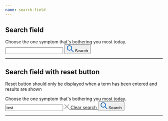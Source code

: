 ```yaml
---
name: search-field
---
```


## Search field

<div class="app-search-field">
  <label class="nhsuk-hint" for="SanitisedSearchTerm">Choose the one symptom that's bothering you most today.</label>
  <div class="app-search-field__inner">
    <input type="search" class=" app-search-field__input" data-test-id="search-box" autocomplete="off" data-val="true" id="SanitisedSearchTerm" name="SanitisedSearchTerm" value="" />
    <button data-test-id="search-button" type="submit" class="app-search-field__button app-search-field__button--with-divider">
      <svg xmlns="http://www.w3.org/2000/svg"  class="app-search-field__icon" viewBox="0 0 18 18" aria-hidden="true" focusable="false" width="22" height="22">
        <g stroke="#005eb8">
          <path d="M12,12l5,5Z" stroke-linejoin="round" stroke-width="1.75"/>
          <circle cx="7" cy="7" r="6" fill="none" stroke-width="1.75" />
        </g>
      </svg>
      <span class="nhsuk-u-visually-hidden">Search</span>
    </button>
  </div>
</div>

---

## Search field with reset button

Reset button should only be displayed when a term has been entered and results are shown

<div class="app-search-field">
  <label class="nhsuk-hint" for="SanitisedSearchTerm">Choose the one symptom that's bothering you most today.</label>
  <div class="app-search-field__inner">
    <input type="search" class=" app-search-field__input" data-test-id="search-box" autocomplete="off" id="SanitisedSearchTerm" name="SanitisedSearchTerm" value="test" />
    <a class="app-search-field__button" href="/Search/Search">
      <svg class="app-search-field__icon" viewBox="0 0 16 16" xmlns="http://www.w3.org/2000/svg" aria-hidden="true" focusable="false" width="16" height="16">
        <g stroke="#a0a0a0"><path stroke-width="2" stroke-linecap="round" d="m1.226 1.259 13.548 13.482M14.774 1.259 1.226 14.741"/></g>
      </svg>
      <span class="nhsuk-u-visually-hidden">Clear search</span>
    </a>
    <button data-test-id="search-button" type="submit" class="app-search-field__button app-search-field__button--with-divider">
      <svg xmlns="http://www.w3.org/2000/svg"  class="app-search-field__icon" viewBox="0 0 18 18" aria-hidden="true" focusable="false" width="22" height="22">
        <g stroke="#005eb8">
          <path d="M12,12l5,5Z" stroke-linejoin="round" stroke-width="1.75"/>
          <circle cx="7" cy="7" r="6" fill="none" stroke-width="1.75" />
        </g>
      </svg>
      <span class="nhsuk-u-visually-hidden">Search</span>
    </button>
  </div>
</div>

---
